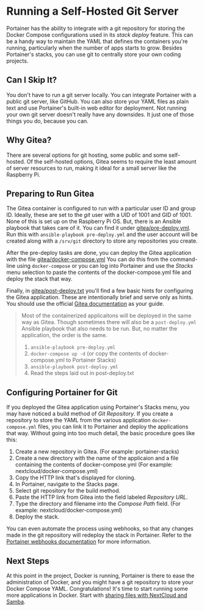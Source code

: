 # Running a Self-Hosted Git Server
Portainer has the ability to integrate with a git repository for storing the Docker Compose configurations used in its _stack deploy_ feature. This can be a handy way to maintain the YAML that defines the containers you're running, particularly when the number of apps starts to grow. Besides Portainer's stacks, you can use git to centrally store your own coding projects.

## Can I Skip It?
You don't have to run a git server locally. You can integrate Portainer with a public git server, like GitHub. You can also store your YAML files as plain text and use Portainer's built-in web editor for deployment. Not running your own git server doesn't really have any downsides. It just one of those things you do, because you can.

## Why Gitea?
There are several options for git hosting, some public and some self-hosted. Of the self-hosted options, Gitea seems to require the least amount of server resources to run, making it ideal for a small server like the Raspberry Pi.

## Preparing to Run Gitea
The Gitea container is configured to run with a particular user ID and group ID. Ideally, these are set to the _git_ user with a UID of 1001 and GID of 1001. None of this is set up on the Raspberry Pi OS. But, there is an Ansible playbook that takes care of it. You can find it under [gitea/pre-deploy.yml](https://github.com/DavesCodeMusings/CloudPi/blob/main/gitea/pre-deploy.yml). Run this with `ansible-playbook pre-deploy.yml` and the user account will be created along with a `/srv/git` directory to store any repositories you create.

After the pre-deploy tasks are done, you can deploy the Gitea application with the file [gitea/docker-compose.yml](https://github.com/DavesCodeMusings/CloudPi/blob/main/gitea/docker-compose.yml) You can do this from the command-line using `docker-compose` or you can log into Portainer and use the _Stacks_ menu selection to paste the contents of the docker-compose.yml file and deploy the stack that way.

Finally, in [gitea/post-deploy.txt](https://github.com/DavesCodeMusings/CloudPi/blob/main/gitea/post-deploy.txt) you'll find a few basic hints for configuring the Gitea application. These are intentionally brief and serve only as hints. You should use the official [Gitea documentation](https://docs.gitea.io) as your guide.

>Most of the containerized applicaitons will be deployed in the same way as Gitea. Though sometimes there will also be a `post-deploy.yml` Ansible playbook that also needs to be run. But, no matter the application, the order is the same.
>
> 1. `ansible-playbook pre-deploy.yml`
> 2. `docker-compose up -d` (or copy the contents of docker-compose.yml to Portainer Stacks)
> 3. `ansible-playbook post-deploy.yml`
> 4. Read the steps laid out in post-deploy.txt

## Configuring Portainer for Git
If you deployed the Gitea application using Portainer's Stacks menu, you may have noticed a build method of _Git Repository_. If you create a repository to store the YAML from the various application `docker-compose.yml` files, you can link it to Portainer and deploy the applications that way. Without going into too much detail, the basic procedure goes like this:

1. Create a new repository in Gitea. (For example: portainer-stacks)
2. Create a new directory with the name of the applicaion and a file containing the contents of docker-compose.yml (For example: nextcloud/docker-compose.yml)
3. Copy the HTTP link that's displayed for cloning.
4. In Portainer, navigate to the Stacks page.
5. Select git repository for the build method.
6. Paste the HTTP link from Gitea into the field labeled _Repository URL_.
7. Type the directory and filename into the _Compose Path_ field. (For example: nextcloud/docker-compose.yml)
8. Deploy the stack.

You can even automate the process using webhooks, so that any changes made in the git repository will redeploy the stack in Portainer. Refer to the [Portainer webhooks documentation](https://docs.portainer.io/v/ce-2.9/user/docker/services/webhooks) for more information.

## Next Steps
At this point in the project, Docker is running, Portainer is there to ease the administration of Docker, and you might have a git repository to store your Docker Compose YAML. Congratulations! It's time to start running some more applications in Docker. Start with [sharing files with NextCloud and Samba](deploy-file-sharing-stack.md).
